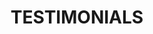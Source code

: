 ---
title : "TESTIMONIALS"
testimonial_slider:
# slider item loop
- name : "Edder River"
  image : "images/gisele/eder.jpeg"
  designation : "COMEDIANTE"
  content : "Lorem ipsum dolor sit amet, consectetur adipisicing elit. Dolores ad, omnis totam iusto quia? Excepturi itaque quaerat, quia unde delectus rem error dignissimos in iusto."
            


# custom style
custom_class: "" 
custom_attributes: "" 
custom_css: ""
---